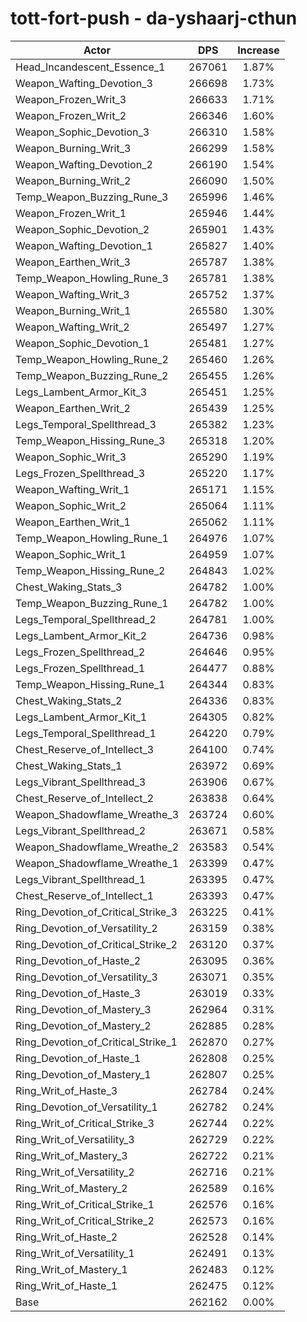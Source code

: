 # tott-fort-push - da-yshaarj-cthun
| Actor | DPS | Increase |
|---|:---:|:---:|
|Head_Incandescent_Essence_1|267061|1.87%|
|Weapon_Wafting_Devotion_3|266698|1.73%|
|Weapon_Frozen_Writ_3|266633|1.71%|
|Weapon_Frozen_Writ_2|266346|1.60%|
|Weapon_Sophic_Devotion_3|266310|1.58%|
|Weapon_Burning_Writ_3|266299|1.58%|
|Weapon_Wafting_Devotion_2|266190|1.54%|
|Weapon_Burning_Writ_2|266090|1.50%|
|Temp_Weapon_Buzzing_Rune_3|265996|1.46%|
|Weapon_Frozen_Writ_1|265946|1.44%|
|Weapon_Sophic_Devotion_2|265901|1.43%|
|Weapon_Wafting_Devotion_1|265827|1.40%|
|Weapon_Earthen_Writ_3|265787|1.38%|
|Temp_Weapon_Howling_Rune_3|265781|1.38%|
|Weapon_Wafting_Writ_3|265752|1.37%|
|Weapon_Burning_Writ_1|265580|1.30%|
|Weapon_Wafting_Writ_2|265497|1.27%|
|Weapon_Sophic_Devotion_1|265481|1.27%|
|Temp_Weapon_Howling_Rune_2|265460|1.26%|
|Temp_Weapon_Buzzing_Rune_2|265455|1.26%|
|Legs_Lambent_Armor_Kit_3|265451|1.25%|
|Weapon_Earthen_Writ_2|265439|1.25%|
|Legs_Temporal_Spellthread_3|265382|1.23%|
|Temp_Weapon_Hissing_Rune_3|265318|1.20%|
|Weapon_Sophic_Writ_3|265290|1.19%|
|Legs_Frozen_Spellthread_3|265220|1.17%|
|Weapon_Wafting_Writ_1|265171|1.15%|
|Weapon_Sophic_Writ_2|265064|1.11%|
|Weapon_Earthen_Writ_1|265062|1.11%|
|Temp_Weapon_Howling_Rune_1|264976|1.07%|
|Weapon_Sophic_Writ_1|264959|1.07%|
|Temp_Weapon_Hissing_Rune_2|264843|1.02%|
|Chest_Waking_Stats_3|264782|1.00%|
|Temp_Weapon_Buzzing_Rune_1|264782|1.00%|
|Legs_Temporal_Spellthread_2|264781|1.00%|
|Legs_Lambent_Armor_Kit_2|264736|0.98%|
|Legs_Frozen_Spellthread_2|264646|0.95%|
|Legs_Frozen_Spellthread_1|264477|0.88%|
|Temp_Weapon_Hissing_Rune_1|264344|0.83%|
|Chest_Waking_Stats_2|264336|0.83%|
|Legs_Lambent_Armor_Kit_1|264305|0.82%|
|Legs_Temporal_Spellthread_1|264220|0.79%|
|Chest_Reserve_of_Intellect_3|264100|0.74%|
|Chest_Waking_Stats_1|263972|0.69%|
|Legs_Vibrant_Spellthread_3|263906|0.67%|
|Chest_Reserve_of_Intellect_2|263838|0.64%|
|Weapon_Shadowflame_Wreathe_3|263724|0.60%|
|Legs_Vibrant_Spellthread_2|263671|0.58%|
|Weapon_Shadowflame_Wreathe_2|263583|0.54%|
|Weapon_Shadowflame_Wreathe_1|263399|0.47%|
|Legs_Vibrant_Spellthread_1|263395|0.47%|
|Chest_Reserve_of_Intellect_1|263393|0.47%|
|Ring_Devotion_of_Critical_Strike_3|263225|0.41%|
|Ring_Devotion_of_Versatility_2|263159|0.38%|
|Ring_Devotion_of_Critical_Strike_2|263120|0.37%|
|Ring_Devotion_of_Haste_2|263095|0.36%|
|Ring_Devotion_of_Versatility_3|263071|0.35%|
|Ring_Devotion_of_Haste_3|263019|0.33%|
|Ring_Devotion_of_Mastery_3|262964|0.31%|
|Ring_Devotion_of_Mastery_2|262885|0.28%|
|Ring_Devotion_of_Critical_Strike_1|262870|0.27%|
|Ring_Devotion_of_Haste_1|262808|0.25%|
|Ring_Devotion_of_Mastery_1|262807|0.25%|
|Ring_Writ_of_Haste_3|262784|0.24%|
|Ring_Devotion_of_Versatility_1|262782|0.24%|
|Ring_Writ_of_Critical_Strike_3|262744|0.22%|
|Ring_Writ_of_Versatility_3|262729|0.22%|
|Ring_Writ_of_Mastery_3|262722|0.21%|
|Ring_Writ_of_Versatility_2|262716|0.21%|
|Ring_Writ_of_Mastery_2|262589|0.16%|
|Ring_Writ_of_Critical_Strike_1|262576|0.16%|
|Ring_Writ_of_Critical_Strike_2|262573|0.16%|
|Ring_Writ_of_Haste_2|262528|0.14%|
|Ring_Writ_of_Versatility_1|262491|0.13%|
|Ring_Writ_of_Mastery_1|262483|0.12%|
|Ring_Writ_of_Haste_1|262475|0.12%|
|Base|262162|0.00%|
